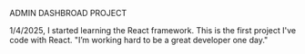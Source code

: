ADMIN DASHBROAD PROJECT

1/4/2025, I started learning the React framework. This is the first project I've code with React.
"I’m working hard to be a great developer one day."
